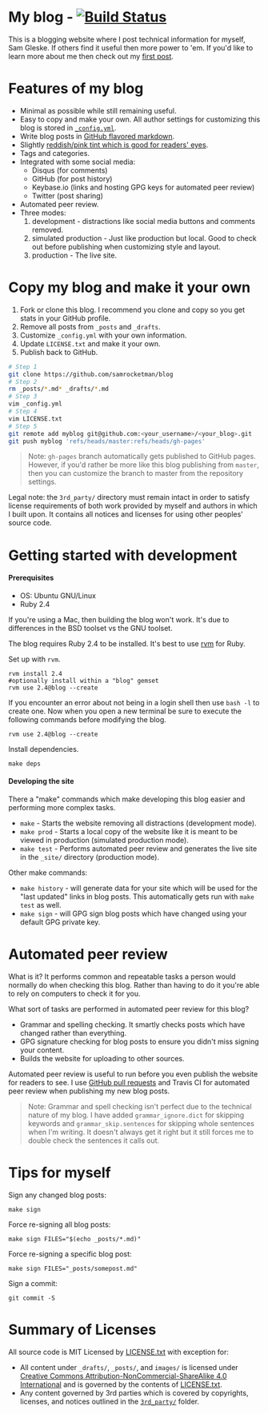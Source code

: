 # My blog - [![Build Status][stat]][ci]

This is a blogging website where I post technical information for myself, Sam
Gleske.  If others find it useful then more power to 'em.  If you'd like to
learn more about me then check out my [first post][post].

# Features of my blog

- Minimal as possible while still remaining useful.
- Easy to copy and make your own.  All author settings for customizing this blog
  is stored in [`_config.yml`][c].
- Write blog posts in [GitHub flavored markdown][gfm].
- Slightly [reddish/pink tint which is good for readers' eyes][flux].
- Tags and categories.
- Integrated with some social media:
  - Disqus (for comments)
  - GitHub (for post history)
  - Keybase.io (links and hosting GPG keys for automated peer review)
  - Twitter (post sharing)
- Automated peer review.
- Three modes:
  1. development - distractions like social media buttons and comments removed.
  2. simulated production - Just like production but local.  Good to check out
     before publishing when customizing style and layout.
  3. production - The live site.

# Copy my blog and make it your own

1. Fork or clone this blog.  I recommend you clone and copy so you get stats in
   your GitHub profile.
2. Remove all posts from `_posts` and `_drafts`.
3. Customize `_config.yml` with your own information.
4. Update `LICENSE.txt` and make it your own.
4. Publish back to GitHub.

```bash
# Step 1
git clone https://github.com/samrocketman/blog
# Step 2
rm _posts/*.md* _drafts/*.md
# Step 3
vim _config.yml
# Step 4
vim LICENSE.txt
# Step 5
git remote add myblog git@github.com:<your_username>/<your_blog>.git
git push myblog 'refs/heads/master:refs/heads/gh-pages'
```

> Note: `gh-pages` branch automatically gets published to GitHub pages.
> However, if you'd rather be more like this blog publishing from `master`, then
> you can customize the branch to master from the repository settings.

Legal note: the `3rd_party/` directory must remain intact in order to satisfy
license requirements of both work provided by myself and authors in which I
built upon.  It contains all notices and licenses for using other peoples'
source code.

# Getting started with development

#### Prerequisites

- OS: Ubuntu GNU/Linux
- Ruby 2.4

If you're using a Mac, then building the blog won't work.  It's due to
differences in the BSD toolset vs the GNU toolset.

The blog requires Ruby 2.4 to be installed.  It's best to use [rvm][rvm] for
Ruby.

Set up with `rvm`.

    rvm install 2.4
    #optionally install within a "blog" gemset
    rvm use 2.4@blog --create

If you encounter an error about not being in a login shell then use `bash -l` to
create one.  Now when you open a new terminal be sure to execute the following
commands before modifying the blog.

    rvm use 2.4@blog --create

Install dependencies.

    make deps

#### Developing the site

There a "make" commands which make developing this blog easier and performing
more complex tasks.

- `make` - Starts the website removing all distractions (development mode).
- `make prod` - Starts a local copy of the website like it is meant to be viewed
  in production (simulated production mode).
- `make test` - Performs automated peer review and generates the live site in
  the `_site/` directory (production mode).

Other make commands:

- `make history` - will generate data for your site which will be used for the
  "last updated" links in blog posts.  This automatically gets run with `make
  test` as well.
- `make sign` - will GPG sign blog posts which have changed using your default
  GPG private key.

# Automated peer review

What is it?  It performs common and repeatable tasks a person would normally do
when checking this blog.  Rather than having to do it you're able to rely on
computers to check it for you.

What sort of tasks are performed in automated peer review for this blog?

- Grammar and spelling checking.  It smartly checks posts which have changed
  rather than everything.
- GPG signature checking for blog posts to ensure you didn't miss signing your
  content.
- Builds the website for uploading to other sources.

Automated peer review is useful to run before you even publish the website for
readers to see.  I use [GitHub pull requests][pr] and Travis CI for automated
peer review when publishing my new blog posts.

> Note: Grammar and spell checking isn't perfect due to the technical nature of
> my blog.  I have added `grammar_ignore.dict` for skipping keywords and
> `grammar_skip.sentences` for skipping whole sentences when I'm writing.  It
> doesn't always get it right but it still forces me to double check the
> sentences it calls out.

# Tips for myself

Sign any changed blog posts:

    make sign

Force re-signing all blog posts:

    make sign FILES="$(echo _posts/*.md)"

Force re-signing a specific blog post:

    make sign FILES="_posts/somepost.md"

Sign a commit:

    git commit -S

# Summary of Licenses

All source code is MIT Licensed by [LICENSE.txt](LICENSE.txt) with exception
for:

- All content under `_drafts/`, `_posts/`, and `images/` is licensed under
  [Creative Commons Attribution-NonCommercial-ShareAlike 4.0 International][cc]
  and is governed by the contents of [LICENSE.txt](LICENSE.txt).
- Any content governed by 3rd parties which is covered by copyrights, licenses,
  and notices outlined in the [`3rd_party/`](3rd_party) folder.

[c]: _config.yml
[cc]: https://creativecommons.org/licenses/by-nc-sa/4.0/
[ci]: https://travis-ci.org/samrocketman/blog
[flux]: https://justgetflux.com/research.html
[gfm]: https://guides.github.com/features/mastering-markdown/
[kb.io]: https://keybase.io/
[nvm]: https://github.com/creationix/nvm
[post]: http://sam.gleske.net/blog/slice-of-life/2015/10/22/intro.html
[pr]: https://github.com/samrocketman/blog/pulls?q=is%3Apr
[rvm]: https://rvm.io/
[stat]: https://travis-ci.org/samrocketman/blog.svg?branch=master
